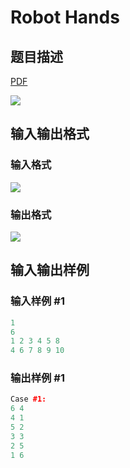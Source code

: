 # Robot Hands

## 题目描述

[problemUrl]: https://uva.onlinejudge.org/index.php?option=com_onlinejudge&Itemid=8&category=866&page=show_problem&problem=4942

[PDF](https://uva.onlinejudge.org/external/130/p13044.pdf)

![](https://cdn.luogu.com.cn/upload/vjudge_pic/UVA13044/279685327b119cb3730e3db6161bd97f3b9c16b9.png)

## 输入输出格式

### 输入格式

![](https://cdn.luogu.com.cn/upload/vjudge_pic/UVA13044/e89d2f57b2d9976e8b6dd068773d0b4507bdd9ca.png)

### 输出格式

![](https://cdn.luogu.com.cn/upload/vjudge_pic/UVA13044/1fcbd3ff066529b0a44b7d626856c0169af944ef.png)

## 输入输出样例

### 输入样例 #1

```cpp
1
6
1 2 3 4 5 8
4 6 7 8 9 10
```


### 输出样例 #1

```cpp
Case #1:
6 4
4 1
5 2
3 3
2 5
1 6
```


